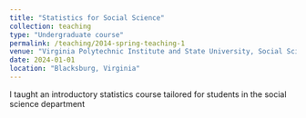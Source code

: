 ```yaml
---
title: "Statistics for Social Science"
collection: teaching
type: "Undergraduate course"
permalink: /teaching/2014-spring-teaching-1
venue: "Virginia Polytechnic Institute and State University, Social Science"
date: 2024-01-01
location: "Blacksburg, Virginia"
---
```


I taught an introductory statistics course tailored for students in the social science department
